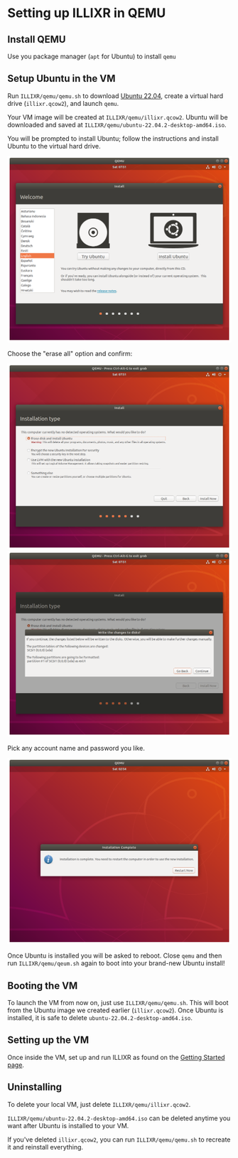 # Setting up ILLIXR in QEMU


## Install QEMU

Use you package manager (`apt` for Ubuntu) to install `qemu`


## Setup Ubuntu in the VM

Run `ILLIXR/qemu/qemu.sh` to download [Ubuntu 22.04][12], create a virtual hard drive
    (`illixr.qcow2`), and launch `qemu`.

Your VM image will be created at `ILLIXR/qemu/illixr.qcow2`.
Ubuntu will be downloaded and saved at `ILLIXR/qemu/ubuntu-22.04.2-desktop-amd64.iso`.

You will be prompted to install Ubuntu;
    follow the instructions and install Ubuntu to the virtual hard drive.

![ubuntu-main-screen](images/1-install-en.png)

Choose the "erase all" option and confirm:

![ubuntu-erase-all](images/2-erase-all.png)
![ubuntu-continue](images/3-continue.png)

Pick any account name and password you like.

![ubuntu-reboot](images/4-done.png)

Once Ubuntu is installed you will be asked to reboot.
Close `qemu` and then run `ILLIXR/qemu/qeum.sh` again to boot into your brand-new Ubuntu install!


## Booting the VM

To launch the VM from now on, just use `ILLIXR/qemu/qemu.sh`.
This will boot from the Ubuntu image we created earlier (`illixr.qcow2`).
Once Ubuntu is installed, it is safe to delete `ubuntu-22.04.2-desktop-amd64.iso`.


## Setting up the VM

Once inside the VM, set up and run ILLIXR as found on the [Getting Started page][10].


## Uninstalling

To delete your local VM, just delete `ILLIXR/qemu/illixr.qcow2`.

`ILLIXR/qemu/ubuntu-22.04.2-desktop-amd64.iso` can be deleted anytime you want after Ubuntu
    is installed to your VM.

If you've deleted `illixr.qcow2`, you can run `ILLIXR/qemu/qemu.sh` to recreate it and reinstall everything.


[//]: # (- Internal -)

[10]:   getting_started.md
[11]:   glossary.md#qemu-kvm
[12]:   glossary.md#ubuntu
[13]:   getting_started.md#pick-the-illixr-plugins-you-want-to-use
